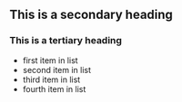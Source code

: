 ## This is a secondary heading
### This is a tertiary heading

* first item in list
* second item in list
* third item in list
* fourth item in list